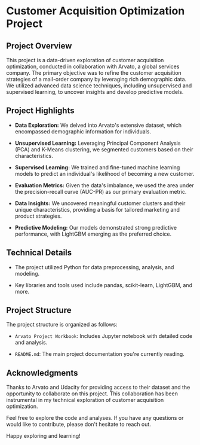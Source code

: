 # Customer Acquisition Optimization Project

## Project Overview

This project is a data-driven exploration of customer acquisition optimization, conducted in collaboration with Arvato, a global services company. The primary objective was to refine the customer acquisition strategies of a mail-order company by leveraging rich demographic data. We utilized advanced data science techniques, including unsupervised and supervised learning, to uncover insights and develop predictive models.

## Project Highlights

- **Data Exploration:** We delved into Arvato's extensive dataset, which encompassed demographic information for individuals.

- **Unsupervised Learning:** Leveraging Principal Component Analysis (PCA) and K-Means clustering, we segmented customers based on their characteristics.

- **Supervised Learning:** We trained and fine-tuned machine learning models to predict an individual's likelihood of becoming a new customer.

- **Evaluation Metrics:** Given the data's imbalance, we used the area under the precision-recall curve (AUC-PR) as our primary evaluation metric.

- **Data Insights:** We uncovered meaningful customer clusters and their unique characteristics, providing a basis for tailored marketing and product strategies.

- **Predictive Modeling:** Our models demonstrated strong predictive performance, with LightGBM emerging as the preferred choice.

## Technical Details

- The project utilized Python for data preprocessing, analysis, and modeling.

- Key libraries and tools used include pandas, scikit-learn, LightGBM, and more.

## Project Structure

The project structure is organized as follows:

- `Arvato Project Workbook`: Includes Jupyter notebook with detailed code and analysis.

- `README.md`: The main project documentation you're currently reading.

## Acknowledgments

Thanks to Arvato and Udacity for providing access to their dataset and the opportunity to collaborate on this project. This collaboration has been instrumental in my technical exploration of customer acquisition optimization.

Feel free to explore the code and analyses. If you have any questions or would like to contribute, please don't hesitate to reach out.

Happy exploring and learning!
